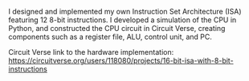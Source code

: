 I designed and implemented my own Instruction Set Architecture (ISA) featuring 12 8-bit instructions. I developed a simulation of the CPU in Python, and constructed the CPU circuit in Circuit Verse, creating components such as a register file, ALU, control unit, and PC.

Circuit Verse link to the hardware implementation: 
  https://circuitverse.org/users/118080/projects/16-bit-isa-with-8-bit-instructions
